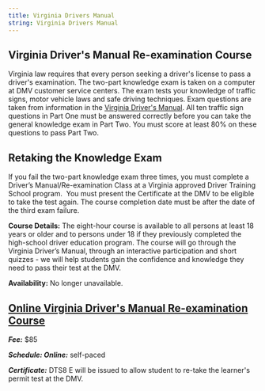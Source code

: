 ```yaml
---
title: Virginia Drivers Manual
string: Virginia Drivers Manual
---
```

## Virginia Driver's Manual Re-examination Course

Virginia law requires that every person seeking a driver's license to pass a driver's examination. The two-part knowledge exam is taken on a computer at DMV customer service centers. The exam tests your knowledge of traffic signs, motor vehicle laws and safe driving techniques. Exam questions are taken from information in the [Virginia Driver's Manual](https://www.dmv.virginia.gov/drivers/manual.asp). All ten traffic sign questions in Part One must be answered correctly before you can take the general knowledge exam in Part Two. You must score at least 80% on these questions to pass Part Two.

## Retaking the Knowledge Exam

If you fail the two-part knowledge exam three times, you must complete a Driver’s Manual/Re-examination Class at a Virginia approved Driver Training School program.  You must present the Certificate at the DMV to be eligible to take the test again. The course completion date must be after the date of the third exam failure.

**Course Details:** The eight-hour course is available to all persons at least 18 years or older and to persons under 18 if they previously completed the high-school driver education program. The course will go through the Virginia Driver’s Manual, through an interactive participation and short quizzes - we will help students gain the confidence and knowledge they need to pass their test at the DMV.

**Availability:** No longer unavailable.

## [Online Virginia Driver's Manual Re-examination Course](https://www.va-drivercourses.com/clickIn.php?schoolID=311)

***Fee:*** $85

***Schedule: Online:*** self-paced

***Certificate:*** DTS8 E will be issued to allow student to re-take the learner's permit test at the DMV.